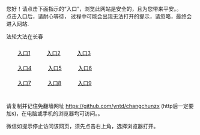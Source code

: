 您好！请点击下面指示的“入口”，浏览此网站是安全的，且为您带来平安。。 <br/>
点击入口后，请耐心等待， 过程中可能会出现无法打开的提示，请忽略，最终会进入网站. </br>

法轮大法在长春<br/>
<div style="padding:10px"><a style="margin:20px" target="_blank" href="https://d31oo0xev5gq4v.cloudfront.net/2Qpsp?hyxjczyf" id="ccLink1" rel="nofollow">入口1</a> <a target="_blank" style="margin:20px" href="https://d2s6b1cg7yvx7m.cloudfront.net/2Qpsp?jqjxbzvl" id="ccLink2" rel="nofollow">入口2</a> <a style="margin:20px" target="_blank" href="https://dl2z3miiimsc7.cloudfront.net/2Qpsp?yzkgj" id="ccLink3" rel="nofollow">入口3</a></div>

<div style="padding:10px" ><a style="margin:20px" target="_blank" href="https://d31oo0xev5gq4v.cloudfront.net/2Qpsp?hyxjczyf" id="ccLink4" rel="nofollow">入口4</a> <a style="margin:20px" href="https://d2s6b1cg7yvx7m.cloudfront.net/2Qpsp?jqjxbzvl" target="_blank" id="ccLink5" rel="nofollow">入口5</a> <a style="margin:20px" href="https://dl2z3miiimsc7.cloudfront.net/2Qpsp?yzkgj" target="_blank" id="ccLink6" rel="nofollow">入口6</a></div>

<div style="padding:10px"><a style="margin:20px" target="_blank" href="https://d31oo0xev5gq4v.cloudfront.net/2Qpsp?hyxjczyf" id="ccLink7" rel="nofollow">入口7</a> <a style="margin:20px" href="https://d2s6b1cg7yvx7m.cloudfront.net/2Qpsp?jqjxbzvl" target="_blank" id="ccLink8" rel="nofollow">入口8</a> <a style="margin:20px" target="_blank" href="https://dl2z3miiimsc7.cloudfront.net/2Qpsp?yzkgj" id="ccLink9" rel="nofollow">入口9</a></div>

<br/>



请复制并记住免翻墙网址 https://github.com/yntd/changchunzx (http后一定要加s)，在电脑或手机的浏览器均可访问。。<br/>

微信如提示停止访问该网页，须先点击右上角，选择浏览器打开。
